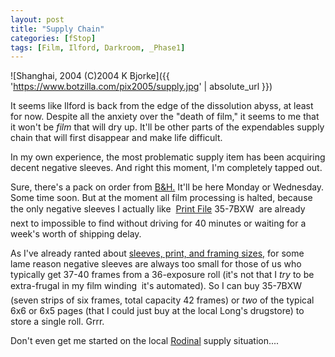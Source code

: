 ```yaml
---
layout: post
title: "Supply Chain"
categories: [fStop]
tags: [Film, Ilford, Darkroom, _Phase1]
---
```



![Shanghai, 2004 (C)2004 K Bjorke]({{ 'https://www.botzilla.com/pix2005/supply.jpg' | absolute_url }})


It seems like Ilford is back from the edge of the dissolution abyss, at least for now. Despite all the anxiety over the "death of film," it seems to me that it won't be <i>film</i> that will dry up. It'll be other parts of the expendables supply chain that will first disappear and make life difficult.

In my own experience, the most problematic supply item has been acquiring decent negative sleeves. And right this moment, I'm completely tapped out.

<!--more-->
Sure, there's a pack on order from <a href="http://www.bhphotovideo.com/WishList/13A7CB8841&BI=28">B&amp;H.</a> It'll be here Monday or Wednesday. Some time soon.  But at the moment all film processing is halted, because the only negative sleeves I actually like &#151; <a href="http://www.printfile.com/">Print File</a> 35-7BXW &#151; are already next to impossible to find without driving for 40 minutes or waiting for a week's worth of shipping delay.

As I've already ranted about <a href="{{ site.baseurl }}{% post_url 2003-05-05-A-Matter-of-Proportion %}">sleeves, print, and framing sizes,</a> for some lame reason negative sleeves are always too small for those of us who typically get 37-40 frames from a 36-exposure roll (it's not that I <i>try</i> to be extra-frugal in my film winding &#151; it's automated). So I can buy 35-7BXW (seven strips of six frames, total capacity 42 frames) or <i>two</i> of the typical 6x6 or 6x5 pages (that I could just buy at the local Long's drugstore) to store a single roll. Grrr.

Don't even get me started on the local <a href="ttp://www.agfaphoto.com/en-GB/professional-photography/photo-chemicals/bw-film-processing/index.html">Rodinal</a> supply situation....

